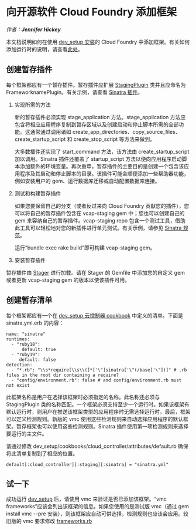 ﻿# 向开源软件 Cloud Foundry 添加框架

_作者：**Jennifer Hickey**_

本文档说明如何在使用 [dev_setup 安装](https://github.com/cloudfoundry/oss-docs/tree/master/vcap/single_and_multi_node_deployments_with_dev_setup)的 Cloud
Foundry 中添加框架。有关如何添加运行时的说明，请查看[此处](https://github.com/cloudfoundry/oss-docs/tree/master/vcap/adding_a_runtime)。

## 创建暂存插件
每个框架都应有一个暂存插件。暂存插件应扩展 [StagingPlugin](https://github.com/cloudfoundry/vcap-staging/blob/master/lib/vcap/staging/plugin/common.rb) 类并且应命名为 FrameworknamePlugin。有关示例，请查看 [Sinatra 插件](https://github.com/cloudfoundry/vcap-staging/blob/master/lib/vcap/staging/plugin/sinatra/plugin.rb)。

1. 实现所需的方法

   新的暂存插件必须实现 stage_application 方法。stage_application 方法应包含将相应应用程序复制到暂存区域以及创建启动和停止脚本所需的全部功能。这通常通过调用诸如 create_app_directories、copy_source_files、create_startup_script 和 create_stop_script 等方法来做到。

   大多数插件还实现了 start_command 方法，该方法由 create_startup_script 加以调用。Sinatra 插件还覆盖了 startup_script 方法以便向应用程序启动脚本添加额外的环境变量。再次重申，暂存插件的主要目的是创建一个包含该应用程序及其启动和停止脚本的目录。该插件可能会顺便添加一些帮助器功能，例如安装用户的 gem、运行数据库迁移或自动配置数据库连接。

2. 测试和构建暂存插件

   如果您要保留自己的分支（或者反过来向 Cloud Foundry 贡献您的插件），您可以将自己的暂存插件包含在 vcap-staging gem 中；您也可以创建自己的 gem 来容纳自己的暂存插件。vcap-staging repo 包含一个测试工具，借助此工具可以轻松地对您的新插件进行单元测试。有关示例，请参见 [Sinatra 规范](https://github.com/cloudfoundry/vcap-staging/blob/master/spec/unit/sinatra_spec.rb)。

   运行“bundle exec rake build”即可构建 vcap-staging gem。

3. 安装暂存插件

暂存插件由 [Stager](https://github.com/cloudfoundry/stager) 进行加载。请在 Stager 的 Gemfile 中添加您的自定义 gem 或者更新 vcap-staging gem 的版本以使该插件可用。

## 创建暂存清单
每个框架都应有一个在 [dev_setup 云控制器 cookbook](https://github.com/cloudfoundry/vcap/tree/master/dev_setup/cookbooks/cloud_controller/templates/default) 中定义的清单。下面是 sinatra.yml.erb 的内容：
```
name: "sinatra"
runtimes:
  - "ruby18":
      default: true
  - "ruby19":
     default: false
detection:
  - "*.rb": "\\s*require[\\s\\(]*['\"]sinatra['\"(/base['\"])]" # .rb files in the root dir containing a require?
  - "config/environment.rb": false # and config/environment.rb must not exist
```
此框架名称是用户在选择该框架时必须指定的名称。此名称还必须与 StagingPlugin 类的名称匹配。一个框架必须支持至少一个运行时。如果该框架有默认运行时，则用户在推送该框架类型的应用程序时无需选择运行时。最后，框架可以定义检测规则。新版的 vmc 使用这些检测规则来自动选择应用程序的默认框架。暂存框架也可以使用这些检测规则。Sinatra 插件使用第一项检测规则来选择要运行的主文件。

请通过修改 dev_setup/cookbooks/cloud_controller/attributes/default.rb 确保将此清单复制到了相应的位置。

```
default[:cloud_controller][:staging][:sinatra] = "sinatra.yml"
```

## 试一下
成功运行 [dev_setup](https://github.com/cloudfoundry/oss-docs/tree/master/vcap/single_and_multi_node_deployments_with_dev_setup) 后，请使用 vmc 来验证是否已添加该框架。“vmc frameworks”应该会列出该框架的信息。如果您使用的是测试版 vmc（通过 gem install vmc --pre 安装），则该框架应自动可供选择，检测规则也应该会应用。较旧版的 vmc 要求修改 [frameworks.rb](https://github.com/cloudfoundry/vmc/blob/master/lib/cli/frameworks.rb)